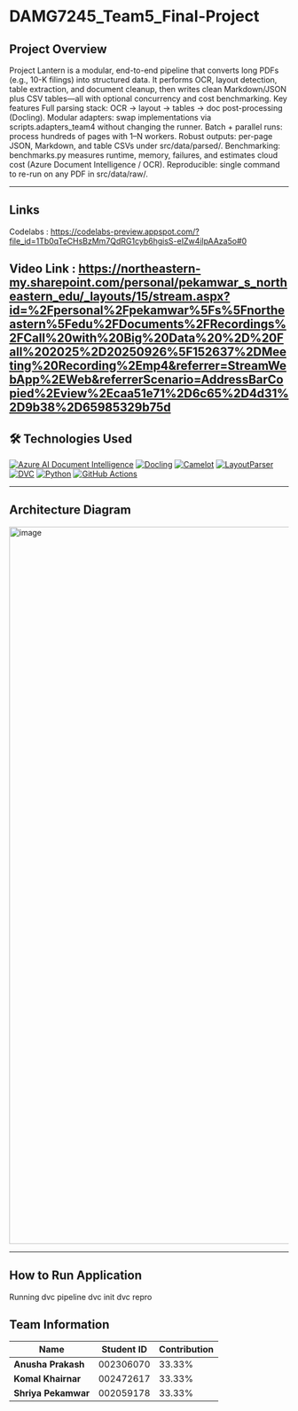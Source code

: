 # DAMG7245_Team5_Final-Project
 
## Project Overview
 
Project Lantern is a modular, end-to-end pipeline that converts long PDFs (e.g., 10-K filings) into structured data. It performs OCR, layout detection, table extraction, and document cleanup, then writes clean Markdown/JSON plus CSV tables—all with optional concurrency and cost benchmarking.
Key features
Full parsing stack: OCR → layout → tables → doc post-processing (Docling).
Modular adapters: swap implementations via scripts.adapters_team4 without changing the runner.
Batch + parallel runs: process hundreds of pages with 1–N workers.
Robust outputs: per-page JSON, Markdown, and table CSVs under src/data/parsed/.
Benchmarking: benchmarks.py measures runtime, memory, failures, and estimates cloud cost (Azure Document Intelligence / OCR).
Reproducible: single command to re-run on any PDF in src/data/raw/.
 
---
 
## Links 
Codelabs : https://codelabs-preview.appspot.com/?file_id=1Tb0qTeCHsBzMm7QdRG1cyb6hgisS-eIZw4ilpAAza5o#0

Video Link :
https://northeastern-my.sharepoint.com/personal/pekamwar_s_northeastern_edu/_layouts/15/stream.aspx?id=%2Fpersonal%2Fpekamwar%5Fs%5Fnortheastern%5Fedu%2FDocuments%2FRecordings%2FCall%20with%20Big%20Data%20%2D%20Fall%202025%2D20250926%5F152637%2DMeeting%20Recording%2Emp4&referrer=StreamWebApp%2EWeb&referrerScenario=AddressBarCopied%2Eview%2Ecaa51e71%2D6c65%2D4d31%2D9b38%2D65985329b75d
---
 
## 🛠️ Technologies Used

[![Azure AI Document Intelligence](https://img.shields.io/badge/Azure_AI-0078D4?style=for-the-badge&logo=microsoft-azure&logoColor=white)](https://azure.microsoft.com/en-us/products/ai-services/ai-document-intelligence)
[![Docling](https://img.shields.io/badge/Docling-FF6B6B?style=for-the-badge&logo=readthedocs&logoColor=white)](https://github.com/DS4SD/docling)
[![Camelot](https://img.shields.io/badge/Camelot-2E8B57?style=for-the-badge&logo=python&logoColor=white)](https://camelot-py.readthedocs.io/)
[![LayoutParser](https://img.shields.io/badge/LayoutParser-4B8BBE?style=for-the-badge&logo=python&logoColor=white)](https://layout-parser.readthedocs.io/)
[![DVC](https://img.shields.io/badge/DVC-945DD6?style=for-the-badge&logo=dvc&logoColor=white)](https://dvc.org/)
[![Python](https://img.shields.io/badge/Python-FFD43B?style=for-the-badge&logo=python&logoColor=blue)](https://www.python.org/)
[![GitHub Actions](https://img.shields.io/badge/GitHub_Actions-2088FF?style=for-the-badge&logo=github-actions&logoColor=white)](https://github.com/features/actions)
 
---
 
## Architecture Diagram
 <img width="2064" height="1294" alt="image" src="https://github.com/user-attachments/assets/2aa130b7-109a-4116-9b98-555caf91a9a0" />
 
---
 
## How to Run Application 
 Running dvc pipeline
 dvc init
 dvc repro

 

## Team Information
| Name            | Student ID    | Contribution |
|----------------|--------------|--------------|
| **Anusha Prakash** | 002306070  | 33.33% |
| **Komal Khairnar**  | 002472617  | 33.33% |
| **Shriya Pekamwar**  | 002059178  | 33.33% ||
 
